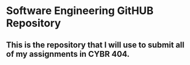 # Software Engineering GitHUB Repository
## This is the repository that I will use to submit all of my assignments in CYBR 404.
